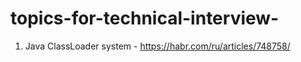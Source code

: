 # topics-for-technical-interview-


1. Java ClassLoader system - https://habr.com/ru/articles/748758/

